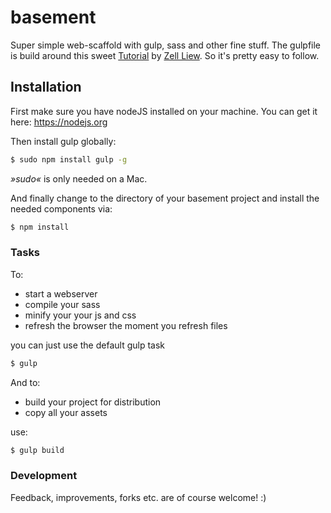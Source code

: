 # basement
Super simple web-scaffold with gulp, sass and other fine stuff.
The gulpfile is build around this sweet [Tutorial] by [Zell Liew]. So it's pretty easy to follow.

## Installation
First make sure you have nodeJS installed on your machine.
You can get it here: <https://nodejs.org>

Then install gulp globally:
```sh
$ sudo npm install gulp -g
```
*»sudo«* is only needed on a Mac.

And finally change to the directory of your basement project and install the needed components via:
```sh
$ npm install
```

### Tasks
To:
  - start a webserver
  - compile your sass
  - minify your your js and css
  - refresh the browser the moment you refresh files

you can just use the default gulp task
```sh
$ gulp
```


And to:
  - build your project for distribution
  - copy all your assets

use: 
```sh
$ gulp build
```

### Development
Feedback, improvements, forks etc. are of course welcome! :)

   [Tutorial]: <https://css-tricks.com/gulp-for-beginners/>
   [Zell Liew]: <http://www.zell-weekeat.com>
